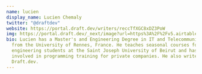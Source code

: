 ```yaml
---
name: lucien
display_name: Lucien Chemaly
twitter: "@draftdev"
website: https://portal.draft.dev/writers/reccTfXGC8xDZ3PoW
img: https://portal.draft.dev/_next/image?url=https%3A%2F%2Fv5.airtableusercontent.com%2Fv1%2F17%2F17%2F1686348000000%2Fu9I0qZ7mrM75b4e_w-mfNg%2F9jGwPR5ULOLDvReGhDn-SLMbZ6_OFRyW7KgaGLaJJS0quOaKnXGPH9eLekpFl87LPGTPqYxjl4_67HZOpyUmNEuKMkDgIndtEoM_RhMDfH8%2FwBwyooKPf-BE5I4ussGO6xhacwaBvaG2W0Gj9qOnmV8&w=1920&q=75
bio: Lucien has a Master's and Engineering Degree in IT and Telecommunications
  from the University of Rennes, France. He teaches seasonal courses for
  engineering students at the Saint Joseph University of Beirut and has been
  involved in programming training for private companies. He also writes for
  Draft.dev.
---
```

